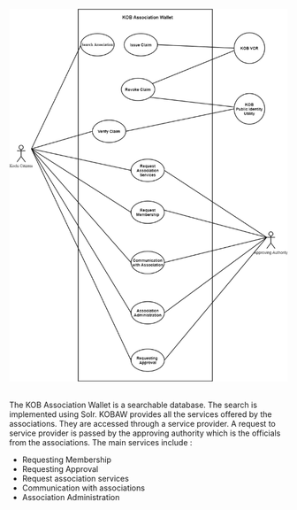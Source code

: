 
![usecase-diagram](img\usecase.png "USECASE DIAGRAM")<br />
<br />

The KOB Association Wallet is a searchable database. The search is implemented using Solr. KOBAW provides all the services offered by the associations. They are accessed through a service provider. A request to service provider is passed by the approving authority which is the officials from the associations. The main services include :

* Requesting Membership
* Requesting Approval
* Request association services
* Communication with associations
* Association Administration

<br />
